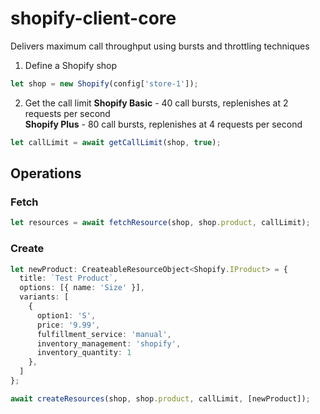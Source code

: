 # shopify-client-core

Delivers maximum call throughput using bursts and throttling techniques


1. Define a Shopify shop
``` ts
let shop = new Shopify(config['store-1']);
```

2. Get the call limit
**Shopify Basic** - 40 call bursts, replenishes at 2 requests per second  
**Shopify Plus** - 80 call bursts, replenishes at 4 requests per second
``` ts
let callLimit = await getCallLimit(shop, true);
```





## Operations

### Fetch
``` ts
let resources = await fetchResource(shop, shop.product, callLimit);
```

### Create
``` ts
let newProduct: CreateableResourceObject<Shopify.IProduct> = {
  title: `Test Product`,
  options: [{ name: 'Size' }],
  variants: [
    {
      option1: 'S',
      price: '9.99',
      fulfillment_service: 'manual',
      inventory_management: 'shopify',
      inventory_quantity: 1
    },
  ]
};

await createResources(shop, shop.product, callLimit, [newProduct]);
```


